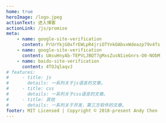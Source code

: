 ```yaml
---
home: true
heroImage: /logo.jpeg
actionText: 进入博客
actionLink: /js/promise
meta:
    - name: google-site-verification
      content: PrUrYkjG0xfrEWLpR4jriOTYnkOAbvxWdeazp79v4Ts
    - name: google-site-verification
      content: UAsuHnyAb-TEPVLJBQT7gMxsZusN1ieGnrs-O0-NObM
    - name: baidu-site-verification
      content: 4TOJqlaqvJ
# features:
#     - title: js
#       details: 一系列关于js语言的文章。
#     - title: css
#       details: 一系列关于css语言的文章。
#     - title: 其他
#       details: 一系列关于开发，第三方软件的文章。
footer: MIT Licensed | Copyright © 2018-present Andy Chen
---
```

